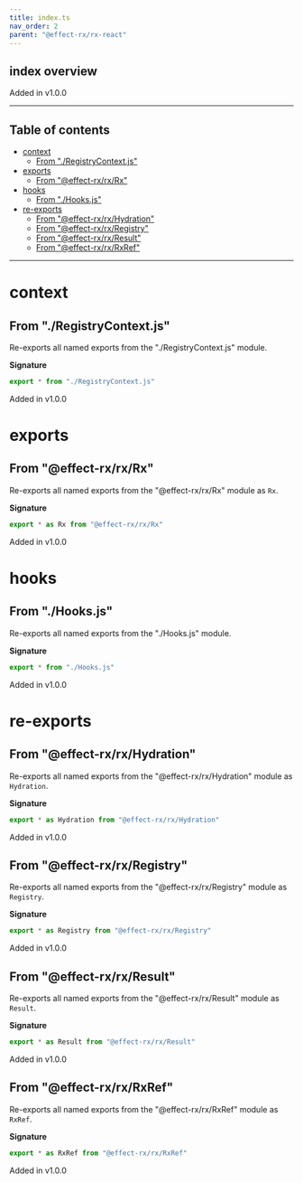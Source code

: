 ```yaml
---
title: index.ts
nav_order: 2
parent: "@effect-rx/rx-react"
---
```


## index overview

Added in v1.0.0

---

<h2 class="text-delta">Table of contents</h2>

- [context](#context)
  - [From "./RegistryContext.js"](#from-registrycontextjs)
- [exports](#exports)
  - [From "@effect-rx/rx/Rx"](#from-effect-rxrxrx)
- [hooks](#hooks)
  - [From "./Hooks.js"](#from-hooksjs)
- [re-exports](#re-exports)
  - [From "@effect-rx/rx/Hydration"](#from-effect-rxrxhydration)
  - [From "@effect-rx/rx/Registry"](#from-effect-rxrxregistry)
  - [From "@effect-rx/rx/Result"](#from-effect-rxrxresult)
  - [From "@effect-rx/rx/RxRef"](#from-effect-rxrxrxref)

---

# context

## From "./RegistryContext.js"

Re-exports all named exports from the "./RegistryContext.js" module.

**Signature**

```ts
export * from "./RegistryContext.js"
```

Added in v1.0.0

# exports

## From "@effect-rx/rx/Rx"

Re-exports all named exports from the "@effect-rx/rx/Rx" module as `Rx`.

**Signature**

```ts
export * as Rx from "@effect-rx/rx/Rx"
```

Added in v1.0.0

# hooks

## From "./Hooks.js"

Re-exports all named exports from the "./Hooks.js" module.

**Signature**

```ts
export * from "./Hooks.js"
```

Added in v1.0.0

# re-exports

## From "@effect-rx/rx/Hydration"

Re-exports all named exports from the "@effect-rx/rx/Hydration" module as `Hydration`.

**Signature**

```ts
export * as Hydration from "@effect-rx/rx/Hydration"
```

Added in v1.0.0

## From "@effect-rx/rx/Registry"

Re-exports all named exports from the "@effect-rx/rx/Registry" module as `Registry`.

**Signature**

```ts
export * as Registry from "@effect-rx/rx/Registry"
```

Added in v1.0.0

## From "@effect-rx/rx/Result"

Re-exports all named exports from the "@effect-rx/rx/Result" module as `Result`.

**Signature**

```ts
export * as Result from "@effect-rx/rx/Result"
```

Added in v1.0.0

## From "@effect-rx/rx/RxRef"

Re-exports all named exports from the "@effect-rx/rx/RxRef" module as `RxRef`.

**Signature**

```ts
export * as RxRef from "@effect-rx/rx/RxRef"
```

Added in v1.0.0
